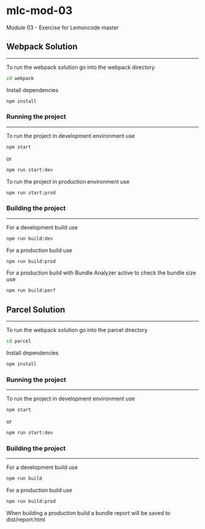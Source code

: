 # mlc-mod-03

Module 03 - Exercise for Lemoncode master

## Webpack Solution

---

To run the webpack solution go into the webpack directory

```bash
cd webpack
```

Install dependencies

```bash
npm install
```

### Running the project

---

To run the project in development environment use

```bash
npm start
```

or

```bash
npm run start:dev
```

To run the project in production environment use

```bash
npm run start:prod
```

### Building the project

---

For a development build use

```bash
npm run build:dev
```

For a production build use

```bash
npm run build:prod
```

For a production build with Bundle Analyzer active to check the bundle size use

```bash
npm run build:perf
```

## Parcel Solution

---

To run the webpack solution go into the parcel directory

```bash
cd parcel
```

Install dependencies

```bash
npm install
```

### Running the project

---

To run the project in development environment use

```bash
npm start
```

or

```bash
npm run start:dev
```

### Building the project

---

For a development build use

```bash
npm run build
```

For a production build use

```bash
npm run build:prod
```

When building a production build a bundle report will be saved to dist/report.html
